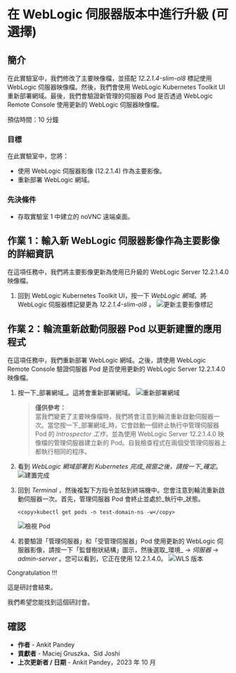 # 在 WebLogic 伺服器版本中進行升級 (可選擇)

## 簡介

在此實驗室中，我們修改了主要映像檔，並搭配 _12.2.1.4-slim-ol8_ 標記使用 WebLogic 伺服器映像檔。然後，我們會使用 WebLogic Kubernetes Toolkit UI 重新部署網域。最後，我們會驗證新管理的伺服器 Pod 是否透過 WebLogic Remote Console 使用更新的 WebLogic 伺服器映像檔。

預估時間：10 分鐘

### 目標

在此實驗室中，您將：

*   使用 WebLogic 伺服器影像 (12.2.1.4) 作為主要影像。
*   重新部署 WebLogic 網域。

### 先決條件

*   存取實驗室 1 中建立的 noVNC 遠端桌面。

## 作業 1：輸入新 WebLogic 伺服器影像作為主要影像的詳細資訊

在這項任務中，我們將主要影像更新為使用已升級的 WebLogic Server 12.2.1.4.0 映像檔。

1.  回到 WebLogic Kubernetes Toolkit UI，按一下 _WebLogic 網域_。將 WebLogic 伺服器標記變更為 _12.2.1.4-slim-ol8_ 。 ![更新主要影像標記](images/update-primary-image-tag.png)

## 作業 2：輪流重新啟動伺服器 Pod 以更新建置的應用程式

在這項任務中，我們重新部署 WebLogic 網域。之後，請使用 WebLogic Remote Console 驗證伺服器 Pod 是否使用更新的 WebLogic Server 12.2.1.4.0 映像檔。

1.  按一下_部署網域_。這將會重新部署網域。 ![重新部署網域](images/redeploy-domain.png)
    
    > **僅供參考：**  
    > 當我們變更了主要映像檔時，我們將會注意到輪流重新啟動伺服器一次。當您按一下_部署網域_時，它會啟動一個終止執行中管理伺服器 Pod 的 _Introspector 工作_，並為使用 WebLogic Server 12.2.1.4.0 映像檔的管理伺服器建立新的 Pod。自我檢查程式在兩個受管理伺服器上都執行相同的程序。
    
2.  看到 _WebLogic 網域部署到 Kubernetes 完成_視窗之後，請按一下_確定_。 ![建置完成](images/deployment-complete.png)
    
3.  回到 _Terminal_ ，然後複製下方指令並貼到終端機中。您會注意到輪流重新啟動伺服器一次。首先，管理伺服器 Pod 會終止並處於_執行中_狀態。
    
        <copy>kubectl get pods -n test-domain-ns -w</copy>
        
    
    ![檢視 Pod](images/view-pods.png)
    
4.  若要驗證「管理伺服器」和「受管理伺服器」Pod 使用更新的 WebLogic 伺服器影像，請按一下「監督樹狀結構」圖示，然後選取_環境_ -> _伺服器_ -> _admin-server_ 。您可以看到，它正在使用 12.2.1.4.0。 ![WLS 版本](images/wls-version.png)
    

Congratulation !!!

這是研討會結束。

我們希望您能找到這個研討會。

## 確認

*   **作者** - Ankit Pandey
*   **貢獻者** - Maciej Gruszka、Sid Joshi
*   **上次更新者 / 日期** - Ankit Pandey，2023 年 10 月